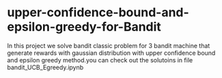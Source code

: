 # upper-confidence-bound-and-epsilon-greedy-for-Bandit
In this project we solve bandit classic problem for 3 bandit machine that generate rewards with gaussian distribution with upper confidence bound and epsilon greedy method.you can check out the solutoins in file bandit_UCB_Egreedy.ipynb
